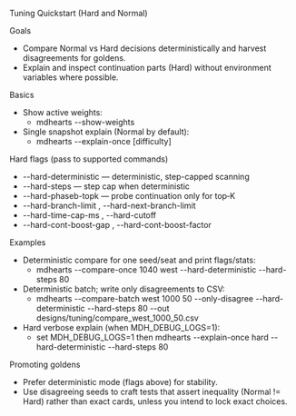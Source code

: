 Tuning Quickstart (Hard and Normal)

Goals
- Compare Normal vs Hard decisions deterministically and harvest disagreements for goldens.
- Explain and inspect continuation parts (Hard) without environment variables where possible.

Basics
- Show active weights:
  - mdhearts --show-weights
- Single snapshot explain (Normal by default):
  - mdhearts --explain-once <seed> <seat> [difficulty]

Hard flags (pass to supported commands)
- --hard-deterministic — deterministic, step-capped scanning
- --hard-steps <n> — step cap when deterministic
- --hard-phaseb-topk <k> — probe continuation only for top‑K
- --hard-branch-limit <n>, --hard-next-branch-limit <n>
- --hard-time-cap-ms <ms>, --hard-cutoff <margin>
- --hard-cont-boost-gap <n>, --hard-cont-boost-factor <n>

Examples
- Deterministic compare for one seed/seat and print flags/stats:
  - mdhearts --compare-once 1040 west --hard-deterministic --hard-steps 80
- Deterministic batch; write only disagreements to CSV:
  - mdhearts --compare-batch west 1000 50 --only-disagree --hard-deterministic --hard-steps 80 --out designs/tuning/compare_west_1000_50.csv
- Hard verbose explain (when MDH_DEBUG_LOGS=1):
  - set MDH_DEBUG_LOGS=1 then mdhearts --explain-once <seed> <seat> hard --hard-deterministic --hard-steps 80

Promoting goldens
- Prefer deterministic mode (flags above) for stability.
- Use disagreeing seeds to craft tests that assert inequality (Normal != Hard) rather than exact cards, unless you intend to lock exact choices.

